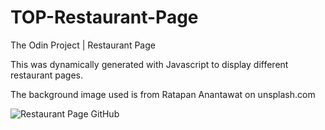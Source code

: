 # TOP-Restaurant-Page
The Odin Project | Restaurant Page

This was dynamically generated with Javascript to display different restaurant pages.

The background image used is from Ratapan Anantawat on unsplash.com


![Restaurant Page GitHub](https://github.com/DenisKelolli/TOP-Restaurant-Page/assets/105075834/98429c99-cfd9-4feb-90d6-7dcb8845793d)
